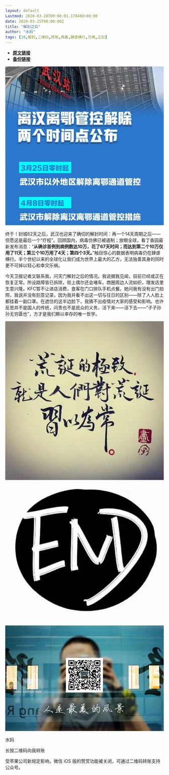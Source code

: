 ```yaml
---
layout: default
Lastmod: 2020-03-28T09:08:01.178488+00:00
date: 2020-03-25T00:00:00Z
title: "解封之后"
author: "水妈"
tags: [10,解封,二维码,转账,病毒,肆虐横行,万用,之后]
---
```


* [**原文链接**](https://mp.weixin.qq.com/s/Ub0LWWpG4FRYUrhkMmJCbg)
* [**备份链接**](http://archive.ph/VlCfa)


![](/images/post/3ae406d7c684bd0acaee226dc6c6d0b6.jpg)

  

  

终于！封城62天之后，武汉也迎来了确切的解封时间：再一个14天周期之后——但愿这是最后一个“疗程”。回顾国内，病毒仿佛已被遏制；放眼全球，看丁香园最新发布消息：“**从确诊首例到病例数达10万，花了67天时间；而达到第二个10万仅用了11天；第三个10万用了4天；第四个3天。**”触目惊心的数据表明病毒仍在肆虐横行。半个世纪以来的全球化让我们成为世界上最大的乙方，无法独善其身的同时更不可掉以轻心和幸灾乐祸。

  

今天卫报记者又联系我，问天门解封之后的情况。我说据我见闻，目前已经或正在恢复正常。所设路障皆已拆除，街上偶尔还会堵车。商圈周边人流如织，理发店里生意兴隆。KFC暂不让进店消费，食客在门口排队手机点餐。她问我有没有出门拍照，我说并没有刻意记录，因为我并看不出这一切与往日的区别——除了人人脸上都挂着一副口罩。在遮住的这半边脸下，我猜不出疫情对大家的感受和影响。也许反思并不是国人的传统，问责也不是民众的义务，活下来——活下去——“子子孙孙无穷匮也”，方才是我们赖以幸存的唯一哲学。

  

  

![](/images/post/88d214f12ee6bf14f8830f5a0b9c03ac.jpg)

  

  

![](/images/post/9daf4590a421c18bd45a6af2f037ad73.jpg)

  

![](/images/post/3c010066f574bffaa86f402a6dbd0d77.jpg)

水妈

长按二维码向我转账

受苹果公司新规定影响，微信 iOS 版的赞赏功能被关闭，可通过二维码转账支持公众号。

